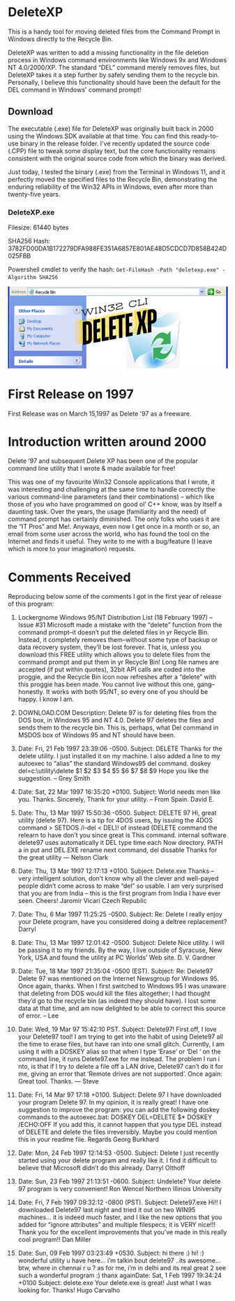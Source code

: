 # DeleteXP
This is a handy tool for moving deleted files from the Command Prompt in Windows directly to the Recycle Bin.

DeleteXP was written to add a missing functionality in the file deletion process in Windows command environments like Windows 9x and Windows NT 4.0/2000/XP. The standard “DEL” command merely removes files, but DeleteXP takes it a step further by safely sending them to the recycle bin. Personally, I believe this functionality should have been the default for the DEL command in Windows' command prompt!

## Download
The executable (.exe) file for DeleteXP was originally built back in 2000 using the Windows SDK available at that time. You can find this ready-to-use binary in the release folder. I've recently updated the source code (.CPP) file to tweak some display text, but the core functionality remains consistent with the original source code from which the binary was derived.

Just today, I tested the binary (.exe) from the Terminal in Windows 11, and it perfectly moved the specified files to the Recycle Bin, demonstrating the enduring reliability of the Win32 APIs in Windows, even after more than twenty-five years. 

### DeleteXP.exe
Filesize: 61440 bytes

SHA256 Hash: 3782FD00DA1B172279DFA988FE351A6857E801AE48D5CDCD7D858B424D025FBB 

Powershell cmdlet to verify the hash: 
`Get-FileHash -Path "deletexp.exe" -Algorithm SHA256`

![Delete XP](deleteXPcover.png)

# First Release on 1997
First Release was on March 15,1997 as Delete '97 as a freeware. 

# Introduction written around 2000
Delete ’97 and subsequent Delete XP has been one of the popular command line utility that I wrote & made available for free! 

This was one of my favourite Win32 Console applications that I wrote, it was interesting and challenging at the same time to handle correctly the various command-line parameters (and their combinations) – which like those of you who have programmed on good ol’ C++ know, was by itself a daunting task. Over the years, the usage (familiarity and the need) of command prompt has certainly diminished. The only folks who uses it are the “IT Pros” and Me!. Anyways, even now I get once in a month or so, an email from some user across the world, who has found the tool on the Internet and finds it useful. They write to me with a bug/feature (I leave which is more to your imagination) requests.

# Comments Received
Reproducing below some of the comments I got in the first year of release of this program:

1. Lockergnome Windows 95/NT Distribution List (18 February 1997) – Issue #31
Microsoft made a mistake with the “delete” function from the command prompt–it doesn’t put the deleted files in yr Recycle Bin. Instead, it completely removes them–without some type of backup or data recovery system, they’ll be lost forever. That is, unless you download this FREE utility which allows you to delete files from the command prompt and put them in yr Recycle Bin! Long file names are accepted (if put within quotes), 32bit API calls are coded into the proggie, and the Recycle Bin icon now refreshes after a “delete” with this proggie has been made. You cannot live without this one, gang–honestly. It works with both 95/NT, so every one of you should be happy. I know I am.

1. DOWNLOAD.COM Description: Delete 97 is for deleting files from the DOS box, in Windows 95 and NT 4.0. Delete 97 deletes the files and sends them to the recycle bin. This is, perhaps, what Del command in MSDOS box of Windows 95 and NT should have been.

1. Date: Fri, 21 Feb 1997 23:39:06 -0500.
Subject: DELETE
Thanks for the delete utility. I just installed it on my machine. I also added a line to my autoexec to “alias” the standard Windows95 del command.
doskey del=c:\utility\delete $1 $2 $3 $4 $5 $6 $7 $8 $9
Hope you like the suggestion.
– Grey Smith

1. Date: Sat, 22 Mar 1997 16:35:20 +0100.
Subject: World needs men like you. Thanks.
Sincerely, Thank for your utility.
– From Spain. David E.

1. Date: Thu, 13 Mar 1997 15:50:36 -0500.
Subject: DELETE 97
Hi, great utility (delete 97). Here is a tip for 4DOS users, by issuing the 4DOS command > SETDOS /i-del < DEL)! of instead (DELETE command the relearn to have don’t you since great is This command. internal software delete97 uses automatically it DEL type time each Now directory. PATH a in put and DEL.EXE rename next command, del dissable
Thanks for the great utility
— Nelson Clark

1. Date: Thu, 13 Mar 1997 12:17:13 +0100.
Subject: Delete.exe
Thanks – very intelligent solution, don’t know why all the clever and well-payed people didn’t come across to make “del” so usable.
I am very surprised that you are from India – this is the first program from India I have ever seen.
Cheers!
Jaromir Vicari
Czech Republic

1. Date: Thu, 6 Mar 1997 11:25:25 -0500.
Subject: Re: Delete
I really enjoy your Delete program, have you considered doing a deltree replacement?
Darryl

1. Date: Thu, 13 Mar 1997 12:01:42 -0500.
Subject: Delete
Nice utility. I will be passing it to my friends.
By the way, I live outside of Syracuse, New York, USA and found the utility at PC Worlds’ Web site.
D. V. Gardner

1. Date: Tue, 18 Mar 1997 21:35:04 -0500 (EST).
Subject: Re: Delete97
Delete 97 was mentioned on the Internet Newsgroup for Windows 95. Once again, thanks. When I first switched to Windows 95 I was unaware that deleting from DOS would kill the files altogether; I had thought they’d go to the recycle bin (as indeed they should have).
I lost some data at that time, and am now delighted to be able to correct this source of error.
– Lee

1. Date: Wed, 19 Mar 97 15:42:10 PST.
Subject: Delete97!
First off, I love your Delete97 tool! I am trying to get into the habit of using Delete97 all the time to erase files, but have ran into one small glitch.
Currently, I am using it with a DOSKEY alias so that when I type ‘Erase’ or ‘Del ‘ on the command line, it runs Delete97.exe for me instead. The problem I run i nto, is that if I try to delete a file off a LAN drive, Delete97 can’t do it for me, giving an error that ‘Remote drives are not supported’.
Once again: Great tool. Thanks.
— Steve

1. Date: Fri, 14 Mar 97 17:18 +0100.
Subject: Delete 97
I have downloaded your program Delete 97. In my opinion, it is really great! I have one suggestion to improve the program: you can add the following doskey commands to the autoexec.bat:
DOSKEY DEL=DELETE $*
DOSKEY /ECHO:OFF
If you add this, it cannot happen that you type DEL instead of DELETE and delete the files irreversibly. Maybe you could mention this in your readme file.
Regards
Georg Burkhard

1. Date: Mon, 24 Feb 1997 12:14:53 -0500.
Subject: Delete
I just recently started using your delete program and really like it. I find it difficult to believe that Microsoft didn’t do this already.
Darryl Olthoff

1. Date: Sun, 23 Feb 1997 21:13:51 -0600.
Subject: Undelete?
Your delete 97 program is very convenient!
Ron Wencel
Northern Illinois University

1. Date: Fri, 7 Feb 1997 09:32:12 -0800 (PST).
Subject: Delete97.exe
Hi!! I downloaded Delete97 last night and tried it out on two WIN95 machines… it is indeed much faster, and I like the new options that you added for “ignore attributes” and multiple filespecs; it is VERY nice!!!
Thank you for the excellent improvements that you’ve made in this really cool program!!
Dan Miller

1. Date: Sun, 09 Feb 1997 03:23:49 +0530.
Subject: hi there :)
hi! :) wonderful utility u have here… i’m talkin bout delete97 ..its awesome… btw, where in chennai r u ? as for me, i’m in delhi and its real great 2 see such a wonderful program :) thanx againDate: Sat, 1 Feb 1997 19:34:24 +0100
Subject: delete.exe
Your delete.exe is great!
Just what I was looking for.
Thanks!
Hugo Carvalho